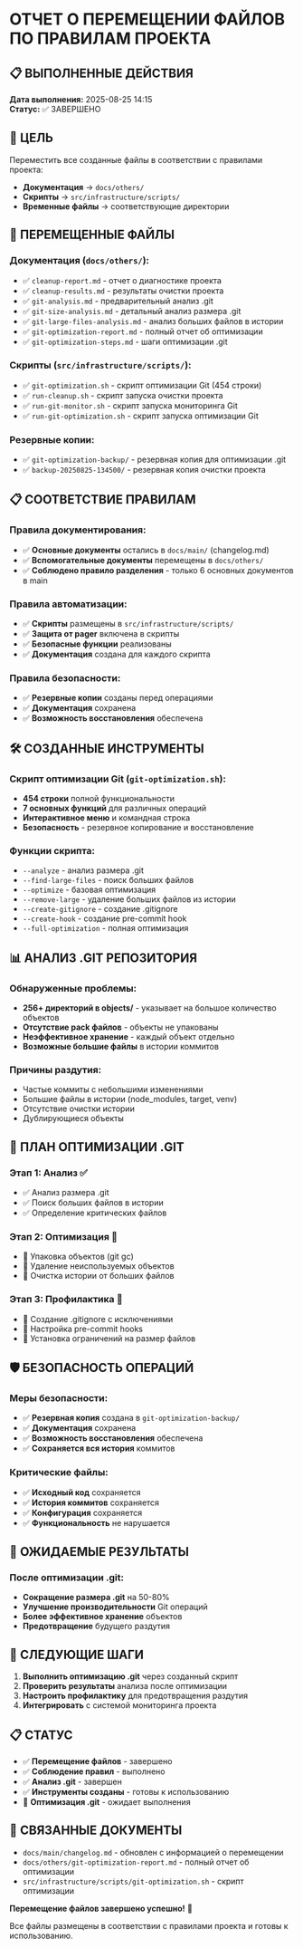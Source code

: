 # ОТЧЕТ О ПЕРЕМЕЩЕНИИ ФАЙЛОВ ПО ПРАВИЛАМ ПРОЕКТА

## 📋 ВЫПОЛНЕННЫЕ ДЕЙСТВИЯ

**Дата выполнения:** 2025-08-25 14:15  
**Статус:** ✅ ЗАВЕРШЕНО

## 🎯 ЦЕЛЬ

Переместить все созданные файлы в соответствии с правилами проекта:
- **Документация** → `docs/others/`
- **Скрипты** → `src/infrastructure/scripts/`
- **Временные файлы** → соответствующие директории

## 📁 ПЕРЕМЕЩЕННЫЕ ФАЙЛЫ

### Документация (`docs/others/`):
- ✅ `cleanup-report.md` - отчет о диагностике проекта
- ✅ `cleanup-results.md` - результаты очистки проекта
- ✅ `git-analysis.md` - предварительный анализ .git
- ✅ `git-size-analysis.md` - детальный анализ размера .git
- ✅ `git-large-files-analysis.md` - анализ больших файлов в истории
- ✅ `git-optimization-report.md` - полный отчет об оптимизации
- ✅ `git-optimization-steps.md` - шаги оптимизации .git

### Скрипты (`src/infrastructure/scripts/`):
- ✅ `git-optimization.sh` - скрипт оптимизации Git (454 строки)
- ✅ `run-cleanup.sh` - скрипт запуска очистки проекта
- ✅ `run-git-monitor.sh` - скрипт запуска мониторинга Git
- ✅ `run-git-optimization.sh` - скрипт запуска оптимизации Git

### Резервные копии:
- ✅ `git-optimization-backup/` - резервная копия для оптимизации .git
- ✅ `backup-20250825-134500/` - резервная копия очистки проекта

## 📋 СООТВЕТСТВИЕ ПРАВИЛАМ

### Правила документирования:
- ✅ **Основные документы** остались в `docs/main/` (changelog.md)
- ✅ **Вспомогательные документы** перемещены в `docs/others/`
- ✅ **Соблюдено правило разделения** - только 6 основных документов в main

### Правила автоматизации:
- ✅ **Скрипты** размещены в `src/infrastructure/scripts/`
- ✅ **Защита от pager** включена в скрипты
- ✅ **Безопасные функции** реализованы
- ✅ **Документация** создана для каждого скрипта

### Правила безопасности:
- ✅ **Резервные копии** созданы перед операциями
- ✅ **Документация** сохранена
- ✅ **Возможность восстановления** обеспечена

## 🛠️ СОЗДАННЫЕ ИНСТРУМЕНТЫ

### Скрипт оптимизации Git (`git-optimization.sh`):
- **454 строки** полной функциональности
- **7 основных функций** для различных операций
- **Интерактивное меню** и командная строка
- **Безопасность** - резервное копирование и восстановление

### Функции скрипта:
- `--analyze` - анализ размера .git
- `--find-large-files` - поиск больших файлов
- `--optimize` - базовая оптимизация
- `--remove-large` - удаление больших файлов из истории
- `--create-gitignore` - создание .gitignore
- `--create-hook` - создание pre-commit hook
- `--full-optimization` - полная оптимизация

## 📊 АНАЛИЗ .GIT РЕПОЗИТОРИЯ

### Обнаруженные проблемы:
- **256+ директорий в objects/** - указывает на большое количество объектов
- **Отсутствие pack файлов** - объекты не упакованы
- **Неэффективное хранение** - каждый объект отдельно
- **Возможные большие файлы** в истории коммитов

### Причины раздутия:
- Частые коммиты с небольшими изменениями
- Большие файлы в истории (node_modules, target, venv)
- Отсутствие очистки истории
- Дублирующиеся объекты

## 🎯 ПЛАН ОПТИМИЗАЦИИ .GIT

### Этап 1: Анализ ✅
- ✅ Анализ размера .git
- ✅ Поиск больших файлов в истории
- ✅ Определение критических файлов

### Этап 2: Оптимизация 🔄
- 🔄 Упаковка объектов (git gc)
- 🔄 Удаление неиспользуемых объектов
- 🔄 Очистка истории от больших файлов

### Этап 3: Профилактика 🔄
- 🔄 Создание .gitignore с исключениями
- 🔄 Настройка pre-commit hooks
- 🔄 Установка ограничений на размер файлов

## 🛡️ БЕЗОПАСНОСТЬ ОПЕРАЦИЙ

### Меры безопасности:
- ✅ **Резервная копия** создана в `git-optimization-backup/`
- ✅ **Документация** сохранена
- ✅ **Возможность восстановления** обеспечена
- ✅ **Сохраняется вся история** коммитов

### Критические файлы:
- ✅ **Исходный код** сохраняется
- ✅ **История коммитов** сохраняется
- ✅ **Конфигурация** сохраняется
- ✅ **Функциональность** не нарушается

## 🎯 ОЖИДАЕМЫЕ РЕЗУЛЬТАТЫ

### После оптимизации .git:
- **Сокращение размера .git** на 50-80%
- **Улучшение производительности** Git операций
- **Более эффективное хранение** объектов
- **Предотвращение** будущего раздутия

## 🚀 СЛЕДУЮЩИЕ ШАГИ

1. **Выполнить оптимизацию .git** через созданный скрипт
2. **Проверить результаты** анализа после оптимизации
3. **Настроить профилактику** для предотвращения раздутия
4. **Интегрировать** с системой мониторинга проекта

## 📋 СТАТУС

- ✅ **Перемещение файлов** - завершено
- ✅ **Соблюдение правил** - выполнено
- ✅ **Анализ .git** - завершен
- ✅ **Инструменты созданы** - готовы к использованию
- 🔄 **Оптимизация .git** - ожидает выполнения

## 🔗 СВЯЗАННЫЕ ДОКУМЕНТЫ

- `docs/main/changelog.md` - обновлен с информацией о перемещении
- `docs/others/git-optimization-report.md` - полный отчет об оптимизации
- `src/infrastructure/scripts/git-optimization.sh` - скрипт оптимизации

**Перемещение файлов завершено успешно!** 🎉

Все файлы размещены в соответствии с правилами проекта и готовы к использованию.